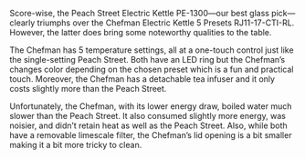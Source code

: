 Score-wise, the Peach Street Electric Kettle PE-1300—our best glass pick—clearly triumphs over the Chefman Electric Kettle 5 Presets RJ11-17-CTI-RL. However, the latter does bring some noteworthy qualities to the table.

The Chefman has 5 temperature settings, all at a one-touch control just like the single-setting Peach Street. Both have an LED ring but the Chefman’s changes color depending on the chosen preset which is a fun and practical touch. Moreover, the Chefman has a detachable tea infuser and it only costs slightly more than the Peach Street.

Unfortunately, the Chefman, with its lower energy draw, boiled water much slower than the Peach Street. It also consumed slightly more energy, was noisier, and didn’t retain heat as well as the Peach Street. Also, while both have a removable limescale filter, the Chefman’s lid opening is a bit smaller making it a bit more tricky to clean.